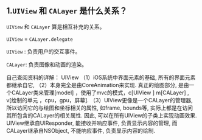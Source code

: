 ## 1.`UIView` 和 `CALayer` 是什么关系？


`UIView` 和 `CALayer` 算是相互补充的关系。

`UIView` = `CALayer.delegate` 

`UIView` : 负责用户的交互事件。

`CALayer`: 负责图像和动画的渲染。

自己查阅资料的详解：
UIView
（1）iOS系统中界面元素的基础, 所有的界面元素都继承自它, 
（2）本身完全是由CoreAnimation来实现. 真正的绘图部分, 是由一个CALayer类来管理[model] ，使用了mvc的模式，c[UIView ] m[CALayer] , v[绘制的单元 ，cpu，gpu，屏幕].
（3）UIView更像是一个CALayer的管理器, 
	所以访问它的与绘图和坐标相关的属性, 如frame, bounds等, 实际上都是在访问其所包含的CALayer的相关属性. 
	因此, 可以在所有UIView的子类上实现动画效果. UIView继承自UIResponder, 能接收并响应事件, 负责显示内容的管理, 而CALayer继承自NSObject, 不能响应事件, 负责显示内容的绘制.


